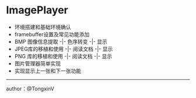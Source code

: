 # ImagePlayer




* 环境搭建和基础环境确认
* framebuffer设置及常见功能添加
* BMP 图像信息提取   -|- 色序转变 -|- 显示
* JPEG库的移植和使用 -|- 阅读文档 -|- 显示
* PNG 库的移植和使用 -|- 阅读文档 -|- 显示
* 图片管理器简单实现
* 实现显示上一张和下一张功能



----
author：@TongxinV